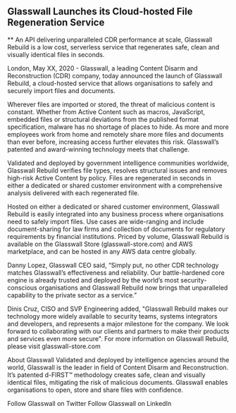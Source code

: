 ## Glasswall Launches its Cloud-hosted File Regeneration Service ##
** An API delivering unparalleled CDR performance at scale, Glasswall Rebuild is a low cost, serverless service that regenerates safe, clean and visually identical files in seconds. 

London, May XX, 2020 - Glasswall, a leading Content Disarm and Reconstruction (CDR) company, today announced the launch of Glasswall Rebuild, a cloud-hosted service that allows organisations to safely and securely import files and documents.

Wherever files are imported or stored, the threat of malicious content is constant. Whether from Active Content such as macros, JavaScript, embedded files or structural deviations from the published format specification, malware has no shortage of places to hide. As more and more employees work from home and remotely share more files and documents than ever before, increasing access further elevates this risk. Glasswall’s patented and award-winning technology meets that challenge.

Validated and deployed by government intelligence communities worldwide, Glasswall Rebuild verifies file types, resolves structural issues and removes high-risk Active Content by policy. Files are regenerated in seconds in either a dedicated or shared customer environment with a comprehensive analysis delivered with each regenerated file. 

Hosted on either a dedicated or shared customer environment, Glasswall Rebuild is easily integrated into any business process where organisations need to safely import files. Use cases are wide-ranging and include document-sharing for law firms and collection of documents for regulatory requirements by financial institutions. Priced by volume, Glasswall Rebuild is available on the Glasswall Store (glasswall-store.com) and AWS marketplace, and can be hosted in any AWS data centre globally.  

Danny Lopez, Glasswall CEO said, “Simply put, no other CDR technology matches Glasswall’s effectiveness and reliability. Our battle-hardened core engine is already trusted and deployed by the world’s most security-conscious organisations and Glasswall Rebuild now brings that unparalleled capability to the private sector as a service.”

Dinis Cruz, CISO and SVP Engineering added, "Glasswall Rebuild makes our technology more widely available to security teams, systems integrators and developers, and represents a major milestone for the company. We look forward to collaborating with our clients and partners to make their products and services even more secure".
For more information on Glasswall Rebuild, please visit glasswall-store.com

About Glasswall 
Validated and deployed by intelligence agencies around the world, Glasswall is the leader in field of Content Disarm and Reconstruction. It’s patented d-FIRST™ methodology creates safe, clean and visually identical files, mitigating the risk of malicious documents. Glasswall enables organisations to open, store and share files with confidence.

Follow Glasswall on Twitter
Follow Glasswall on LinkedIn
